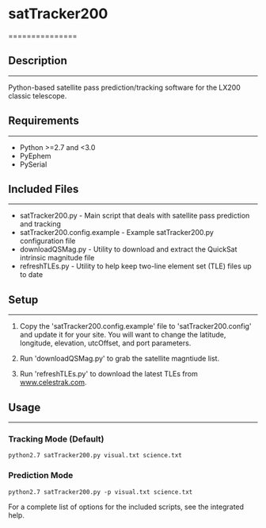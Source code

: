 # satTracker200
===============

## Description
--------------
Python-based satellite pass prediction/tracking software for the LX200 classic telescope.

## Requirements
---------------
 * Python >=2.7 and <3.0
 * PyEphem
 * PySerial
 
## Included Files
-----------------
 * satTracker200.py - Main script that deals with satellite pass prediction and tracking
 * satTracker200.config.example - Example satTracker200.py configuration file
 * downloadQSMag.py - Utility to download and extract the QuickSat intrinsic magnitude file
 * refreshTLEs.py - Utility to help keep two-line element set (TLE) files up to date

## Setup
--------
 1) Copy the 'satTracker200.config.example' file to 'satTracker200.config' and update it for your site.  You will want to change the latitude, longitude, elevation, utcOffset, and port parameters.
 
 2) Run 'downloadQSMag.py' to grab the satellite magntiude list.
 
 3) Run 'refreshTLEs.py' to download the latest TLEs from www.celestrak.com.

## Usage
--------
### Tracking Mode (Default)

	python2.7 satTracker200.py visual.txt science.txt

### Prediction Mode

	python2.7 satTracker200.py -p visual.txt science.txt

For a complete list of options for the included scripts, see the integrated help.
